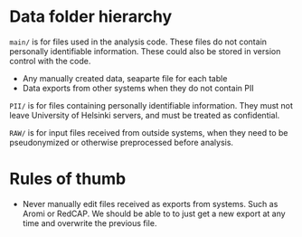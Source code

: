 # Data folder hierarchy

`main/` is for files used in the analysis code. These files do not contain personally identifiable information. These could also be stored in version control with the code.
- Any manually created data, seaparte file for each table
- Data exports from other systems when they do not contain PII

`PII/` is for files containing personally identifiable information. They must not leave University of Helsinki servers, and must be treated as confidential.

`RAW/` is for input files received from outside systems, when they need to be pseudonymized or otherwise preprocessed before analysis.

# Rules of thumb

- Never manually edit files received as exports from systems. Such as Aromi or RedCAP. We should be able to to just get a new export at any time and overwrite the previous file.
